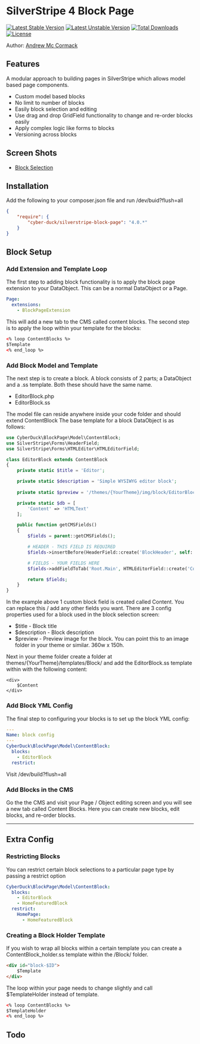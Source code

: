 # SilverStripe 4 Block Page

[![Latest Stable Version](https://poser.pugx.org/cyber-duck/silverstripe-block-page/v/stable)](https://packagist.org/packages/cyber-duck/silverstripe-block-page)
[![Latest Unstable Version](https://poser.pugx.org/cyber-duck/silverstripe-block-page/v/unstable)](https://packagist.org/packages/cyber-duck/silverstripe-block-page)
[![Total Downloads](https://poser.pugx.org/cyber-duck/silverstripe-block-page/downloads)](https://packagist.org/packages/cyber-duck/silverstripe-block-page)
[![License](https://poser.pugx.org/cyber-duck/silverstripe-block-page/license)](https://packagist.org/packages/cyber-duck/silverstripe-block-page)

Author: [Andrew Mc Cormack](https://github.com/Andrew-Mc-Cormack)

## Features

A modular approach to building pages in SilverStripe which allows model based page components.
  - Custom model based blocks
  - No limit to number of blocks
  - Easily block selection and editing
  - Use drag and drop GridField functionality to change and re-order blocks easily
  - Apply complex logic like forms to blocks
  - Versioning across blocks

## Screen Shots

  - [Block Selection](/docs/images/block-selection.jpeg)

## Installation

Add the following to your composer.json file and run /dev/buid?flush=all

```json
{  
    "require": {  
        "cyber-duck/silverstripe-block-page": "4.0.*"
    }
}
```

## Block Setup

### Add Extension and Template Loop

The first step to adding block functionality is to apply the block page extension to your DataObject. This can be a normal DataObject or a Page.

```yml
Page:
  extensions:
    - BlockPageExtension
```

This will add a new tab to the CMS called content blocks.
The second step is to apply the loop within your template for the blocks:

```html
<% loop ContentBlocks %>
$Template
<% end_loop %>
```

### Add Block Model and Template

The next step is to create a block. A block consists of 2 parts; a DataObject and a .ss template. Both these should have the same name.

  - EditorBlock.php
  - EditorBlock.ss

The model file can reside anywhere inside your code folder and should extend ContentBlock
The base template for a block DataObject is as follows:

```php
use CyberDuck\BlockPage\Model\ContentBlock;
use SilverStripe\Forms\HeaderField;
use SilverStripe\Forms\HTMLEditor\HTMLEditorField;

class EditorBlock extends ContentBlock
{
    private static $title = 'Editor';

    private static $description = 'Simple WYSIWYG editor block';
    
    private static $preview = '/themes/{YourTheme}/img/block/EditorBlock.png';

    private static $db = [
        'Content' => 'HTMLText'
    ];

    public function getCMSFields()
    {
        $fields = parent::getCMSFields();

        # HEADER - THIS FIELD IS REQUIRED
        $fields->insertBefore(HeaderField::create('BlockHeader', self::$title), 'Title')

        # FIELDS - YOUR FIELDS HERE
        $fields->addFieldToTab('Root.Main', HTMLEditorField::create('Content')); // example field

        return $fields;
    }
}
```

In the example above 1 custom block field is created called Content. You can replace this / add any other fields you want.
There are 3 config properties used for a block used in the block selection screen:

  - $title - Block title
  - $description - Block description
  - $preview - Preview image for the block. You can point this to an image folder in your theme or similar. 360w x 150h.

Next in your theme folder create a folder at themes/{YourTheme}/templates/Block/ and add the EditorBlock.ss template within with the following content:

```
<div>
    $Content
</div>
```

### Add Block YML Config

The final step to configuring your blocks is to set up the block YML config:

```yml
---
Name: block config
---
CyberDuck\BlockPage\Model\ContentBlock:
  blocks:
    - EditorBlock
  restrict:
```

Visit /dev/build?flush=all

### Add Blocks in the CMS

Go the the CMS and visit your Page / Object editing screen and you will see a new tab called Content Blocks.
Here you can create new blocks, edit blocks, and re-order blocks.

***

## Extra Config

### Restricting Blocks

You can restrict certain block selections to a particular page type by passing a restrict option

```yml
CyberDuck\BlockPage\Model\ContentBlock:
  blocks:
    - EditorBlock
    - HomeFeaturedBlock
  restrict:
    HomePage:
      - HomeFeaturedBlock
```

### Creating a Block Holder Template

If you wish to wrap all blocks within a certain template you can create a ContentBlock_holder.ss template within the /Block/ folder.

```html
<div id="block-$ID">
    $Template
</div>
```

The loop within your page needs to change slightly and call $TemplateHolder instead of template.

```html
<% loop ContentBlocks %>
$TemplateHolder
<% end_loop %>
```

## Todo